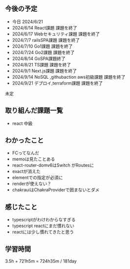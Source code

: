 ## 今後の予定
- 今日 2024/6/21
- 2024/6/14 React課題 課題を終了
- 2024/6/17 Webセキュリティ課題 課題を終了
- 2024/7/7 railsSPA課題 課題を終了
- 2024/7/10 Go1課題 課題を終了
- 2024/7/24 Go2課題 課題を終了
- 2024/8/14 GoSPA課題終了
- 2024/8/21 TS課題 課題を終了
- 2024/9/1 Next.js課題 課題を終了
- 2024/9/14 NoSQL ,githubaction aws初級課題 課題を終了
- 2024/9/21 デプロイ,terraform課題 課題を終了

未定

## 取り組んだ課題一覧
- react 中級
## わかったこと
- FCってなんだ
- memoは見たことある
- react-router-domv6はSwitch がRoutesに
- exactが消えた
- elementでの指定が必須に
- renderが使えない？
- chakrauiはChakraProviderで囲まないとダメ
## 感じたこと
- typescriptがわけわからなすぎる
- typescript reactにまだ慣れない
- reactには少し慣れてきたと思う
## 学習時間
3.5h + 721h5m
= 724h35m  / 181day
